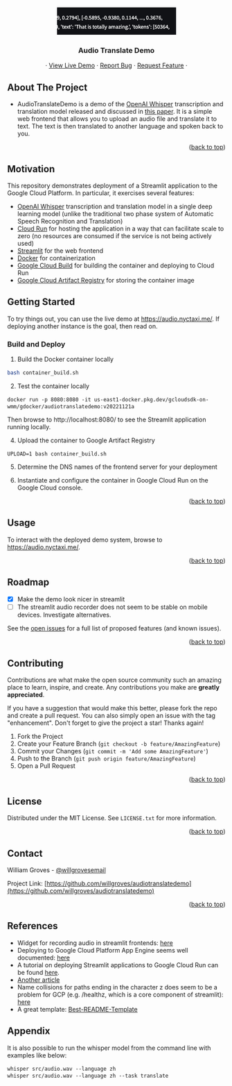 
<!-- Improved compatibility of back to top link: See: https://github.com/othneildrew/Best-README-Template/pull/73 -->
<a name="readme-top"></a>
<!--
*** Thanks for checking out the Best-README-Template. If you have a suggestion
*** that would make this better, please fork the repo and create a pull request
*** or simply open an issue with the tag "enhancement".
*** Don't forget to give the project a star!
*** Thanks again! Now go create something AMAZING! :D
-->



<!-- PROJECT SHIELDS -->
<!--
*** I'm using markdown "reference style" links for readability.
*** Reference links are enclosed in brackets [ ] instead of parentheses ( ).
*** See the bottom of this document for the declaration of the reference variables
*** for contributors-url, forks-url, etc. This is an optional, concise syntax you may use.
*** https://www.markdownguide.org/basic-syntax/#reference-style-links
-->


<!-- PROJECT LOGO -->
<br />
<div align="center">
  <a href="https://github.com/github_username/repo_name">
    <img src="image.png" alt="Logo">
  </a>

<h3 align="center">Audio Translate Demo</h3>

  <p align="center">
 ·
    <a href="https://audio.nyctaxi.me/">View Live Demo</a>
    ·
    <a href="https://github.com/willgroves/AudioTranslateDemo/issues">Report Bug</a>
    ·
    <a href="https://github.com/willgroves/AudioTranslateDemo/issues">Request Feature</a>
·
  </p>
</div>

<!-- ABOUT THE PROJECT -->
## About The Project

* AudioTranslateDemo is a demo of the [OpenAI Whisper](https://github.com/openai/whisper) transcription and translation model released and discussed in [this paper](https://cdn.openai.com/papers/whisper.pdf). It is a simple web frontend that allows you to upload an audio file and translate it to text. The text is then translated to another language and spoken back to you.
<p align="right">(<a href="#readme-top">back to top</a>)</p>

<!-- GETTING STARTED -->
## Motivation

This repository demonstrates deployment of a Streamlit application to the Google Cloud Platform. In particular, it exercises several features:
* [OpenAI Whisper](https://github.com/openai/whisper) transcription and translation model in a single deep learning model (unlike the traditional two phase system of Automatic Speech Recognition and Translation)
* [Cloud Run](https://cloud.google.com/run) for hosting the application in a way that can facilitate scale to zero (no resources are consumed if the service is not being actively used)
* [Streamlit](https://streamlit.io/) for the web frontend
* [Docker](https://www.docker.com/) for containerization
* [Google Cloud Build](https://cloud.google.com/build) for building the container and deploying to Cloud Run
* [Google Cloud Artifact Registry](https://cloud.google.com/artifact-registry) for storing the container image

## Getting Started

To try things out, you can use the live demo at https://audio.nyctaxi.me/. If deploying another instance is the goal, then read on.


### Build and Deploy

1. Build the Docker container locally
```sh 
bash container_build.sh
```
2. Test the container locally
```shell
docker run -p 8080:8080 -it us-east1-docker.pkg.dev/gcloudsdk-on-wmm/gdocker/audiotranslatedemo:v20221121a
```
Then browse to http://localhost:8080/ to see the Streamlit application running locally.

4. Upload the container to Google Artifact Registry
```shell
UPLOAD=1 bash container_build.sh
```
5. Determine the DNS names of the frontend server for your deployment

6. Instantiate and configure the container in Google Cloud Run on the Google Cloud console.

<p align="right">(<a href="#readme-top">back to top</a>)</p>

<!-- USAGE EXAMPLES -->
## Usage

To interact with the deployed demo system, browse to https://audio.nyctaxi.me/.

<p align="right">(<a href="#readme-top">back to top</a>)</p>


<!-- ROADMAP -->
## Roadmap

- [X] Make the demo look nicer in streamlit
- [ ] The streamlit audio recorder does not seem to be stable on mobile devices. Investigate alternatives.

See the [open issues](https://github.com/willgroves/audiotranslateui/issues) for a full list of proposed features (and known issues).

<p align="right">(<a href="#readme-top">back to top</a>)</p>


<!-- CONTRIBUTING -->
## Contributing

Contributions are what make the open source community such an amazing place to learn, inspire, and create. Any contributions you make are **greatly appreciated**.

If you have a suggestion that would make this better, please fork the repo and create a pull request. You can also simply open an issue with the tag "enhancement".
Don't forget to give the project a star! Thanks again!

1. Fork the Project
2. Create your Feature Branch (`git checkout -b feature/AmazingFeature`)
3. Commit your Changes (`git commit -m 'Add some AmazingFeature'`)
4. Push to the Branch (`git push origin feature/AmazingFeature`)
5. Open a Pull Request

<p align="right">(<a href="#readme-top">back to top</a>)</p>



<!-- LICENSE -->
## License

Distributed under the MIT License. See `LICENSE.txt` for more information.

<p align="right">(<a href="#readme-top">back to top</a>)</p>



<!-- CONTACT -->
## Contact

William Groves - [@willgrovesemail](https://twitter.com/willgrovesemail)

Project Link: [https://github.com/willgroves/audiotranslatedemo](https://github.com/willgroves/audiotranslatedemo)

<p align="right">(<a href="#readme-top">back to top</a>)</p>

## References
* Widget for recording audio in streamlit frontends: [here](https://github.com/Joooohan/audio-recorder-streamlit)
* Deploying to Google Cloud Platform App Engine seems well documented: [here](https://towardsdatascience.com/deploying-streamlit-apps-to-google-cloud-platform-2b8b1f9b94a9)
* A tutorial on deploying Streamlit applications to Google Cloud Run can be found [here](https://towardsdatascience.com/deploying-streamlit-apps-to-google-cloud-run-2f1d1a5b9527).
* [Another article](https://www.artefact.com/blog/how-to-deploy-and-secure-your-streamlit-app-on-gcp/)
* Name collisions for paths ending in the character z does seem to be a problem for GCP (e.g. /healthz, which is a core component of streamlit): [here](https://stackoverflow.com/questions/74185653/deploy-streamlit-on-gcp-cloud-run)
* A great template: [Best-README-Template](https://github.com/othneildrew/Best-README-Template)

## Appendix

It is also possible to run the whisper model from the command line with examples like below:
```shell 
whisper src/audio.wav --language zh
whisper src/audio.wav --language zh --task translate
```


